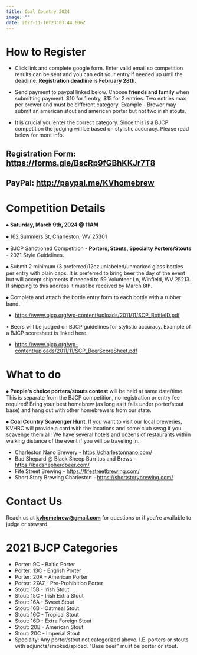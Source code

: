 ```yaml
---
title: Coal Country 2024
image: ""
date: 2023-11-16T23:03:44.606Z
---
```

# H﻿ow to Register

* Click link and complete google form. Enter valid email so competition results can be sent and you can edit your entry if needed up until the deadline. **Registration deadline is February 28th.**


* S﻿end payment to paypal linked below. Choose **friends and family** when submitting payment. $10 for 1 entry, $15 for 2 entries. Two entries max per brewer and must be different category. Example - Brewer may submit an american stout and american porter but not two irish stouts.



* I﻿t is crucial you enter the correct category. Since this is a BJCP competition the judging will be based on stylistic accuracy. Please read below for more info.





## R﻿egistration Form: <https://forms.gle/BscRp9fGBhKKJr7T8>





## P﻿ayPal: <http://paypal.me/KVhomebrew>







# Competition Details

⦁	**Saturday, March 9th, 2024 @ 11AM**

⦁	162 Summers St, Charleston, WV 25301

⦁	BJCP Sanctioned Competition - **Porters, Stouts, Specialty Porters/Stouts** - 2021 Style Guidelines.

⦁	Submit 2 minimum (3 preferred)12oz unlabeled/unmarked glass bottles per entry with plain caps. It is preferred to bring beer the day of the event but will accept shipments if needed to 59 Volunteer Ln, Winfield, WV 25213. If shipping to this address it must be received by March 8th.

⦁	Complete and attach the bottle entry form to each bottle with a rubber band.

* <https://www.bjcp.org/wp-content/uploads/2011/11/SCP_BottleID.pdf>

• Beers will be judged on BJCP guidelines for stylistic accuracy. Example of a BJCP scoresheet is linked here.

* <https://www.bjcp.org/wp-content/uploads/2011/11/SCP_BeerScoreSheet.pdf>





# What to do

⦁	**People's choice porters/stouts contest** will be held at same date/time. This is separate from the BJCP competition, no registration or entry fee required! Bring your best homebrew (as long as it falls under porter/stout base) and hang out with other homebrewers from our state.

⦁       **Coal Country Scavenger Hunt**. If you want to visit our local breweries, KVHBC will provide a card with the locations and some club swag if you scavenge them all! We have several hotels and dozens of restaurants within walking distance of the event if you will be traveling in.

* Charleston Nano Brewery - <https://charlestonnano.com/>
* Bad Shepard @ Black Sheep Burritos and Brews - <https://badshepherdbeer.com/>
* F﻿ife Street Brewing - <https://fifestreetbrewing.com/>
* Short Story Brewing Charleston - <https://shortstorybrewing.com/>

# Contact Us

Reach us at **kvhomebrew@gmail.com** for questions or if you're available to judge or steward.

# **2﻿021 BJCP Categories**

* Porter: 9C - Baltic Porter
* Porter: 13C - English Porter
* Porter: 20A - American Porter
* Porter: 27A7 - Pre-Prohibition Porter
* Stout: 15B - Irish Stout
* Stout: 15C - Irish Extra Stout
* Stout: 16A - Sweet Stout
* Stout: 16B - Oatmeal Stout
* Stout: 16C - Tropical Stout
* Stout: 16D - Extra Foreign Stout
* Stout: 20B - American Stout
* Stout: 20C - Imperial Stout
* Specialty: Any porter/stout not categorized above. I.E. porters or stouts with adjuncts/smoked/spiced. "Base beer" must be porter or stout.